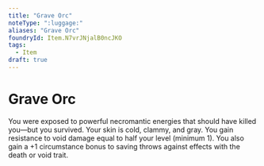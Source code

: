 ```yaml
---
title: "Grave Orc"
noteType: ":luggage:"
aliases: "Grave Orc"
foundryId: Item.N7vrJNjalB0ncJKO
tags:
  - Item
draft: true
---
```


# Grave Orc

You were exposed to powerful necromantic energies that should have killed you—but you survived. Your skin is cold, clammy, and gray. You gain resistance to void damage equal to half your level (minimum 1). You also gain a +1 circumstance bonus to saving throws against effects with the death or void trait.
